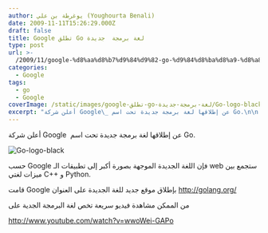 ```yaml
---
author: يوغرطة بن علي (Youghourta Benali)
date: 2009-11-11T15:26:29.000Z
draft: false
title: Google تطلق Go لغة برمجة  جديدة
type: post
url: >-
  /2009/11/google-%d8%aa%d8%b7%d9%84%d9%82-go-%d9%84%d8%ba%d8%a9-%d8%a8%d8%b1%d9%85%d8%ac%d8%a9-%d8%ac%d8%af%d9%8a%d8%af%d8%a9/
categories:
  - Google
tags:
  - go
  - Google
coverImage: /static/images/google-تطلق-go-لغة-برمجة-جديدة/Go-logo-black.png
excerpt: "أعلن شركة Google\_ عن إطلاقها لغة برمجة جديدة تحت اسم Go.\n\n![Go-logo-black](/static/images/google-تطلق-go-لغة-برمجة-جديدة/Go-logo-black.png)\n\nحسب Google فإن اللغة الجديدة الموجهة بصورة أكبر إلى تطبيقات الـ web ستجمع بين ميزات لغتي C++ و Python.\n\nقامت Google بإطلاق موقع جديد للغة الجديدة على العنوان <http://golang.org/>\n\nمن الممكن مشاهدة"
---
```

أعلن شركة Google  عن إطلاقها لغة برمجة جديدة تحت اسم Go.

![Go-logo-black](/static/images/google-تطلق-go-لغة-برمجة-جديدة/Go-logo-black.png)

حسب Google فإن اللغة الجديدة الموجهة بصورة أكبر إلى تطبيقات الـ web ستجمع بين ميزات لغتي C++ و Python.

قامت Google بإطلاق موقع جديد للغة الجديدة على العنوان <http://golang.org/>

من الممكن مشاهدة فيديو سريعة تخص لغة البرمجة الجدية على

<http://www.youtube.com/watch?v=wwoWei-GAPo>
